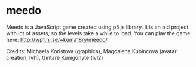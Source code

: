 # meedo
Meedo is a JavaScript game created using p5.js library. It is an old project with lot of assets, so the levels take a while to load. You can play the game here: http://wp1.hj.se/~kuma18ry/meedo/ 

Credits:
Michaela Koristova (graphics), 
Magdalena Kubincova (avatar creation, lvl1), 
Gintare Kunigonyte (lvl2)

